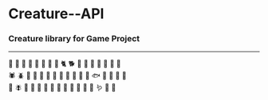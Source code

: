 # Creature--API

### Creature library for Game Project
___
🦖 🦕 🐌 🦣 🐁 🐸 🐄 🐴 🐈 🐕 🦏 🦤 🐘 🐇 🦃 🐍 🐋<br>
🕷️ 🪲 🦂 🦒 🐏 🦌 🐜 🐖 🐐 🦦 🦉 🦎 🐟 🐔 🦬 🐬 🐥<br>
🐙 🪰 🐛 🦨 🐝 🐓 🦆 🦈 🐊 🐺 🐆 🦋 🦇 🪱 🐢 🐞
